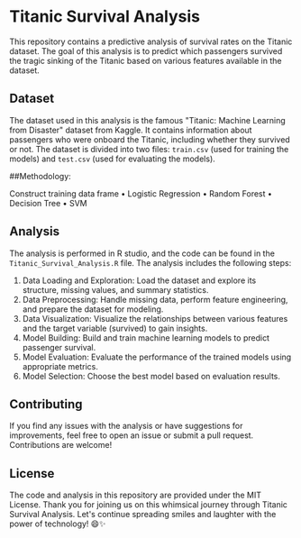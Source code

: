 # Titanic Survival Analysis

This repository contains a predictive analysis of survival rates on the Titanic dataset. The goal of this analysis is to predict which passengers survived the tragic sinking of the Titanic based on various features available in the dataset.

## Dataset

The dataset used in this analysis is the famous "Titanic: Machine Learning from Disaster" dataset from Kaggle. It contains information about passengers who were onboard the Titanic, including whether they survived or not. The dataset is divided into two files: `train.csv` (used for training the models) and `test.csv` (used for evaluating the models).

##Methodology:

Construct training data frame
•	Logistic Regression
•	Random Forest
•	Decision Tree
•	SVM


## Analysis

The analysis is performed in R studio, and the code can be found in the `Titanic_Survival_Analysis.R` file. The analysis includes the following steps:

1. Data Loading and Exploration: Load the dataset and explore its structure, missing values, and summary statistics.
2. Data Preprocessing: Handle missing data, perform feature engineering, and prepare the dataset for modeling.
3. Data Visualization: Visualize the relationships between various features and the target variable (survived) to gain insights.
4. Model Building: Build and train machine learning models to predict passenger survival.
5. Model Evaluation: Evaluate the performance of the trained models using appropriate metrics.
6. Model Selection: Choose the best model based on evaluation results.


## Contributing

If you find any issues with the analysis or have suggestions for improvements, feel free to open an issue or submit a pull request. Contributions are welcome!

## License

The code and analysis in this repository are provided under the MIT License.
Thank you for joining us on this whimsical journey through  Titanic Survival Analysis. Let's continue spreading smiles and laughter with the power of technology! 😄✨
